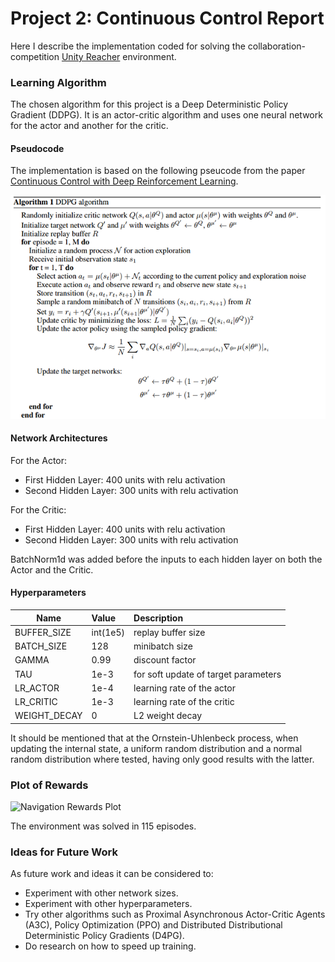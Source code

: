 # Project 2: Continuous Control Report

Here I describe the implementation coded for solving the collaboration-competition [Unity Reacher](https://github.com/Unity-Technologies/ml-agents/blob/master/docs/Learning-Environment-Examples.md#reacher) environment.

### Learning Algorithm
The chosen algorithm for this project is a Deep Deterministic Policy Gradient (DDPG). It is an actor-critic algorithm and uses one neural network for the actor and another for the critic.

#### Pseudocode
The implementation is based on the following pseucode from the paper [Continuous Control with Deep Reinforcement Learning](https://arxiv.org/pdf/1509.02971.pdf).

![DDPG Pseudocode](https://github.com/abitbetter/udacity-drl-nanodegree/blob/master/p2-continuous-control/image/ddpg%20pseudocode.png)

#### Network Architectures
For the Actor:
- First Hidden Layer: 400 units with relu activation
- Second Hidden Layer: 300 units with relu activation

For the Critic:
- First Hidden Layer: 400 units with relu activation
- Second Hidden Layer: 300 units with relu activation

BatchNorm1d was added before the inputs to each hidden layer on both the Actor and the Critic.

#### Hyperparameters
| Name            | Value           | Description         |
| -------------   |:-------------   |:-----               |
| BUFFER_SIZE     | int(1e5)        | replay buffer size  |
| BATCH_SIZE      | 128             | minibatch size      |
| GAMMA           | 0.99            | discount factor     |
| TAU             | 1e-3            | for soft update of target parameters     |
| LR_ACTOR        | 1e-4            | learning rate of the actor     |
| LR_CRITIC       | 1e-3            | learning rate of the critic     |
| WEIGHT_DECAY    | 0               | L2 weight decay     |

It should be mentioned that at the Ornstein-Uhlenbeck process, when updating the internal state, a uniform random distribution and a normal random distribution where tested, having only good results with the latter.

### Plot of Rewards

![Navigation Rewards Plot](https://github.com/abitbetter/udacity-drl-nanodegree/blob/master/p2-navigation/image/nav_plot_rewards.png)

The environment was solved in 115 episodes.

### Ideas for Future Work
As future work and ideas it can be considered to:
- Experiment with other network sizes.
- Experiment with other hyperparameters.
- Try other algorithms such as Proximal Asynchronous Actor-Critic Agents (A3C), Policy Optimization (PPO) and Distributed Distributional Deterministic Policy Gradients (D4PG).
- Do research on how to speed up training.
